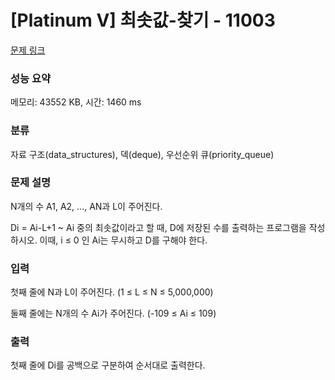 # [Platinum V] 최솟값-찾기 - 11003 

[문제 링크](https://www.acmicpc.net/problem/11003) 

### 성능 요약

메모리: 43552 KB, 시간: 1460 ms

### 분류

자료 구조(data_structures), 덱(deque), 우선순위 큐(priority_queue)

### 문제 설명

N개의 수 A1, A2, ..., AN과 L이 주어진다.

Di = Ai-L+1 ~ Ai 중의 최솟값이라고 할 때, D에 저장된 수를 출력하는 프로그램을 작성하시오. 이때, i ≤ 0 인 Ai는 무시하고 D를 구해야 한다.
### 입력 

 첫째 줄에 N과 L이 주어진다. (1 ≤ L ≤ N ≤ 5,000,000)

둘째 줄에는 N개의 수 Ai가 주어진다. (-109 ≤ Ai ≤ 109)
### 출력 

 첫째 줄에 Di를 공백으로 구분하여 순서대로 출력한다.


